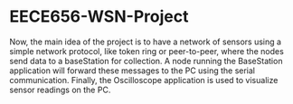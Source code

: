 # EECE656-WSN-Project

Now, the main idea of the project is to have a network of sensors using a simple network protocol, like token ring or peer-to-peer, where the nodes send data to a baseStation for collection. A node running the BaseStation application will forward these messages to the PC using the serial communication. Finally, the Oscilloscope application is used to visualize sensor readings on the PC.
